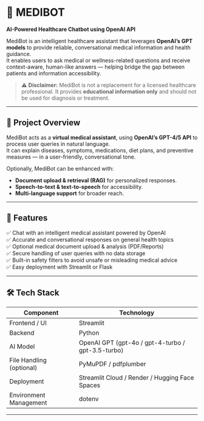# 🧬 MEDIBOT
**AI-Powered Healthcare Chatbot using OpenAI API**

MediBot is an intelligent healthcare assistant that leverages **OpenAI’s GPT models** to provide reliable, conversational medical information and health guidance.  
It enables users to ask medical or wellness-related questions and receive context-aware, human-like answers — helping bridge the gap between patients and information accessibility.

> ⚠️ **Disclaimer:** MediBot is not a replacement for a licensed healthcare professional. It provides **educational information only** and should not be used for diagnosis or treatment.

---

## 🚀 Project Overview

MediBot acts as a **virtual medical assistant**, using **OpenAI’s GPT-4/5 API** to process user queries in natural language.  
It can explain diseases, symptoms, medications, diet plans, and preventive measures — in a user-friendly, conversational tone.

Optionally, MediBot can be enhanced with:
- **Document upload & retrieval (RAG)** for personalized responses.
- **Speech-to-text & text-to-speech** for accessibility.
- **Multi-language support** for broader reach.

---

## 🧩 Features

✅ Chat with an intelligent medical assistant powered by OpenAI  
✅ Accurate and conversational responses on general health topics  
✅ Optional medical document upload & analysis (PDF/Reports)  
✅ Secure handling of user queries with no data storage  
✅ Built-in safety filters to avoid unsafe or misleading medical advice  
✅ Easy deployment with Streamlit or Flask  

---

## 🛠️ Tech Stack

| Component | Technology |
|------------|-------------|
| Frontend / UI | Streamlit |
| Backend | Python |
| AI Model | OpenAI GPT (gpt-4o / gpt-4-turbo / gpt-3.5-turbo) |
| File Handling (optional) | PyMuPDF / pdfplumber |
| Deployment | Streamlit Cloud / Render / Hugging Face Spaces |
| Environment Management | dotenv |

---


